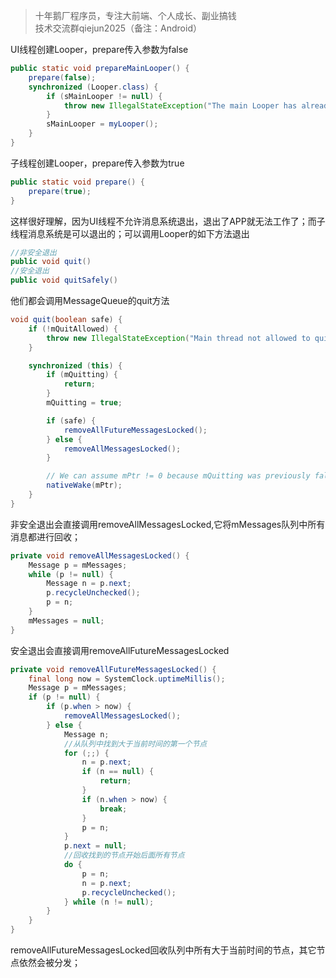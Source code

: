 > 十年鹅厂程序员，专注大前端、个人成长、副业搞钱 <br>
> 技术交流群qiejun2025（备注：Android）

UI线程创建Looper，prepare传入参数为false

```java
public static void prepareMainLooper() {
    prepare(false);
    synchronized (Looper.class) {
        if (sMainLooper != null) {
            throw new IllegalStateException("The main Looper has already been prepared.");
        }
        sMainLooper = myLooper();
    }
}
```
子线程创建Looper，prepare传入参数为true

```java
public static void prepare() {
    prepare(true);
}
```
这样很好理解，因为UI线程不允许消息系统退出，退出了APP就无法工作了；而子线程消息系统是可以退出的；可以调用Looper的如下方法退出

```java
//非安全退出
public void quit()
//安全退出
public void quitSafely()
```
他们都会调用MessageQueue的quit方法

```java
void quit(boolean safe) {
    if (!mQuitAllowed) {
        throw new IllegalStateException("Main thread not allowed to quit.");
    }

    synchronized (this) {
        if (mQuitting) {
            return;
        }
        mQuitting = true;

        if (safe) {
            removeAllFutureMessagesLocked();
        } else {
            removeAllMessagesLocked();
        }

        // We can assume mPtr != 0 because mQuitting was previously false.
        nativeWake(mPtr);
    }
}
```
非安全退出会直接调用removeAllMessagesLocked,它将mMessages队列中所有消息都进行回收；

```java
private void removeAllMessagesLocked() {
    Message p = mMessages;
    while (p != null) {
        Message n = p.next;
        p.recycleUnchecked();
        p = n;
    }
    mMessages = null;
}
```
安全退出会直接调用removeAllFutureMessagesLocked

```java
private void removeAllFutureMessagesLocked() {
    final long now = SystemClock.uptimeMillis();
    Message p = mMessages;
    if (p != null) {
        if (p.when > now) {
            removeAllMessagesLocked();
        } else {
            Message n;
            //从队列中找到大于当前时间的第一个节点
            for (;;) {
                n = p.next;
                if (n == null) {
                    return;
                }
                if (n.when > now) {
                    break;
                }
                p = n;
            }
            p.next = null;
            //回收找到的节点开始后面所有节点
            do {
                p = n;
                n = p.next;
                p.recycleUnchecked();
            } while (n != null);
        }
    }
}
```
removeAllFutureMessagesLocked回收队列中所有大于当前时间的节点，其它节点依然会被分发；
